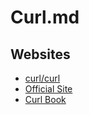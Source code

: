 # Curl.md

## Websites

* [curl/curl](https://github.com/curl/curl)
* [Official Site](https://curl.se/)
* [Curl Book](https://everything.curl.dev/)
